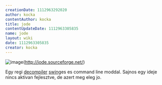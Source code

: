 ```yaml
---
creationDate: 1112963292020 
author: kocka 
contentAuthor: kocka 
title: jode 
contentUpdateDate: 1112963305835 
name: jode 
layout: wiki 
date: 1112963305835 
creator: kocka 
---
```

![image](http://jode.sourceforge.net/jode-logo.png)(http://jode.sourceforge.net/)

Egy regi [decompiler](decompiler.html) [swing](Swing.html)es es command line moddal. Sajnos egy ideje nincs aktivan fejlesztve, de azert meg eleg jo.
